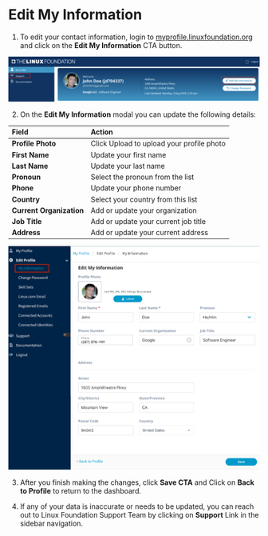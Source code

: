 # Edit My Information

1. To edit your contact information, login to [myprofile.linuxfoundation.org](https://myprofile.linuxfoundation.org/) and click on the **Edit My Information** CTA button.

![](../.gitbook/assets/header-%20%281%29.png)

2. On the **Edit My Information** modal you can update the following details:

| **Field** | **Action** |
| :--- | :--- |
| **Profile Photo**  | Click Upload to upload your profile photo |
| **First Name** | Update your first name  |
| **Last Name** | Update your last name |
| **Pronoun** | Select the pronoun from the list |
| **Phone** | Update your phone number |
| **Country** | Select your country from this list |
| **Current Organization** | Add or update your organization  |
| **Job Title** | Add or update your current job title  |
| **Address**  | Add or update your current address |

![](../.gitbook/assets/edit-my-information%20%282%29.png)

3. After you finish making the changes, click **Save CTA**  and Click on **Back to Profile** to return to the dashboard.

4. If any of your data is inaccurate or needs to be updated, you can reach out to Linux Foundation Support Team by clicking on **Support** Link in the sidebar navigation.

